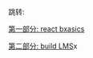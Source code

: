 跳转:

[第一部分: react bxasics](./1%20React_Basics/JR_ReactBasics.md)

[第二部分: build LMS](./2%20React_BuildLMS/buildLMS.md)x